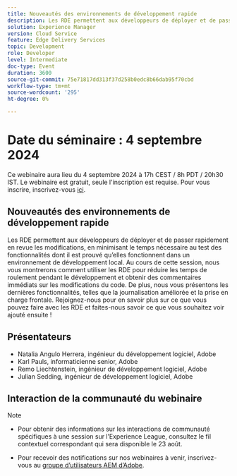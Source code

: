 ```yaml
---
title: Nouveautés des environnements de développement rapide
description: Les RDE permettent aux développeurs de déployer et de passer rapidement en revue les modifications, en minimisant le temps nécessaire au test des fonctionnalités dont il est prouvé qu’elles fonctionnent dans un environnement de développement local. Au cours de cette session, nous vous montrerons comment utiliser les RDE pour réduire les temps de roulement pendant le développement et obtenir des commentaires immédiats sur les modifications du code. De plus, nous vous présentons les dernières fonctionnalités, telles que la journalisation améliorée et la prise en charge frontale. Rejoignez-nous pour en savoir plus sur ce que vous pouvez faire avec les RDE et faites-nous savoir ce que vous souhaitez voir ajouté ensuite !
solution: Experience Manager
version: Cloud Service
feature: Edge Delivery Services
topic: Development
role: Developer
level: Intermediate
doc-type: Event
duration: 3600
source-git-commit: 75e71817dd313f37d258b0edc8b66dab95f70cbd
workflow-type: tm+mt
source-wordcount: '295'
ht-degree: 0%

---
```


# Date du séminaire : 4 septembre 2024

Ce webinaire aura lieu du 4 septembre 2024 à 17h CEST / 8h PDT / 20h30 IST.
Le webinaire est gratuit, seule l&#39;inscription est requise.
Pour vous inscrire, inscrivez-vous [ici](https://aem-augs.adobe.com/events/details/adobe-experience-manager-aem-learning-chapter-presents-aem-gems-whats-new-in-rapid-development-environments/).

## Nouveautés des environnements de développement rapide

Les RDE permettent aux développeurs de déployer et de passer rapidement en revue les modifications, en minimisant le temps nécessaire au test des fonctionnalités dont il est prouvé qu’elles fonctionnent dans un environnement de développement local. Au cours de cette session, nous vous montrerons comment utiliser les RDE pour réduire les temps de roulement pendant le développement et obtenir des commentaires immédiats sur les modifications du code. De plus, nous vous présentons les dernières fonctionnalités, telles que la journalisation améliorée et la prise en charge frontale. Rejoignez-nous pour en savoir plus sur ce que vous pouvez faire avec les RDE et faites-nous savoir ce que vous souhaitez voir ajouté ensuite !

## Présentateurs

* Natalia Angulo Herrera, ingénieur du développement logiciel, Adobe
* Karl Pauls, informaticienne senior, Adobe
* Remo Liechtenstein, ingénieur de développement logiciel, Adobe
* Julian Sedding, ingénieur de développement logiciel, Adobe

## Interaction de la communauté du webinaire

>[!NOTE]
>
>* Pour obtenir des informations sur les interactions de communauté spécifiques à une session sur l’Experience League, consultez le fil contextuel correspondant qui sera disponible le 23 août.
>
>* Pour recevoir des notifications sur nos webinaires à venir, inscrivez-vous au [groupe d’utilisateurs AEM d’Adobe](https://aem-augs.adobe.com/).
